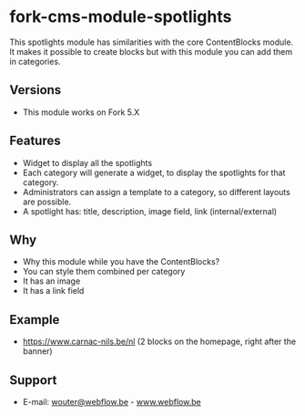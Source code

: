 # fork-cms-module-spotlights

This spotlights module has similarities with the core ContentBlocks module. It makes it possible to create blocks but with this module you can add them in categories.

## Versions

* This module works on Fork 5.X

## Features

* Widget to display all the spotlights
* Each category will generate a widget, to display the spotlights for that category.
* Administrators can assign a template to a category, so different layouts are possible.
* A spotlight has: title, description, image field, link (internal/external)

## Why

* Why this module while you have the ContentBlocks?
* You can style them combined per category
* It has an image
* It has a link field

## Example

* https://www.carnac-nils.be/nl (2 blocks on the homepage, right after the banner)

## Support

* E-mail: wouter@webflow.be - www.webflow.be
